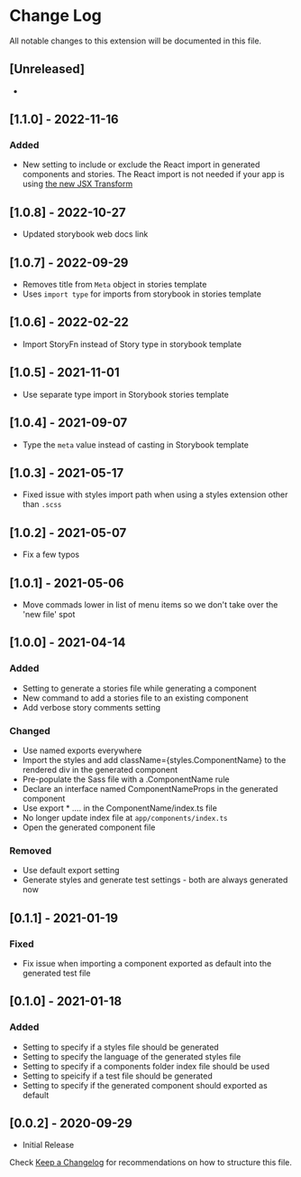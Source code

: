 # Change Log

All notable changes to this extension will be documented in this file.

## [Unreleased]

-

## [1.1.0] - 2022-11-16

### Added

- New setting to include or exclude the React import in generated components and stories. The React import is not needed if your app is using [the new JSX Transform](https://reactjs.org/blog/2020/09/22/introducing-the-new-jsx-transform.html#whats-different-in-the-new-transform)

## [1.0.8] - 2022-10-27

- Updated storybook web docs link

## [1.0.7] - 2022-09-29

- Removes title from `Meta` object in stories template
- Uses `import type` for imports from storybook in stories template

## [1.0.6] - 2022-02-22

- Import StoryFn instead of Story type in storybook template

## [1.0.5] - 2021-11-01

- Use separate type import in Storybook stories template

## [1.0.4] - 2021-09-07

- Type the `meta` value instead of casting in Storybook template

## [1.0.3] - 2021-05-17

- Fixed issue with styles import path when using a styles extension other than `.scss`

## [1.0.2] - 2021-05-07

- Fix a few typos

## [1.0.1] - 2021-05-06

- Move commads lower in list of menu items so we don't take over the 'new file' spot

## [1.0.0] - 2021-04-14

### Added

- Setting to generate a stories file while generating a component
- New command to add a stories file to an existing component
- Add verbose story comments setting

### Changed

- Use named exports everywhere
- Import the styles and add className={styles.ComponentName} to the rendered div in the generated component
- Pre-populate the Sass file with a .ComponentName rule
- Declare an interface named ComponentNameProps in the generated component
- Use export \* …. in the ComponentName/index.ts file
- No longer update index file at `app/components/index.ts`
- Open the generated component file

### Removed

- Use default export setting
- Generate styles and generate test settings - both are always generated now

## [0.1.1] - 2021-01-19

### Fixed

- Fix issue when importing a component exported as default into the generated test file

## [0.1.0] - 2021-01-18

### Added

- Setting to specify if a styles file should be generated
- Setting to specify the language of the generated styles file
- Setting to specify if a components folder index file should be used
- Setting to speicify if a test file should be generated
- Setting to specify if the generated component should exported as default

## [0.0.2] - 2020-09-29

- Initial Release

Check [Keep a Changelog](http://keepachangelog.com/) for recommendations on how to structure this file.
